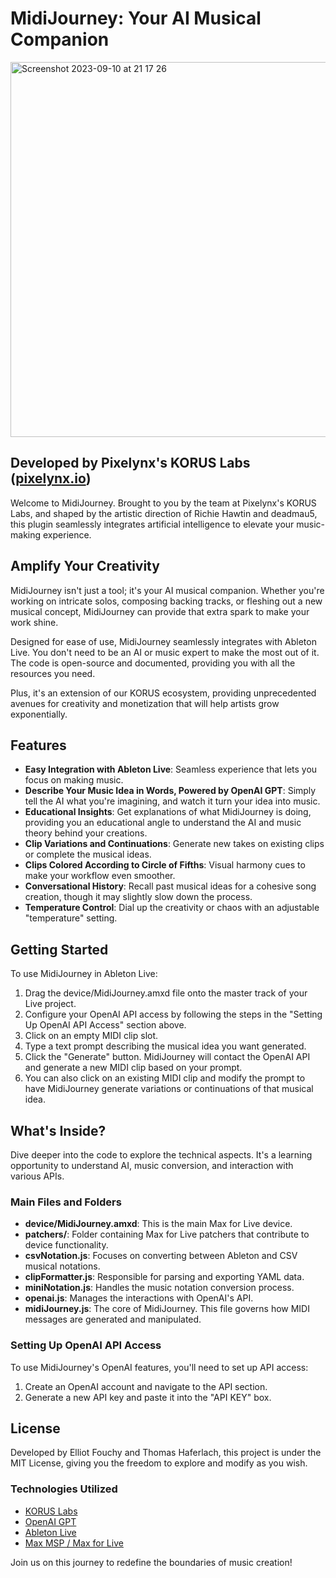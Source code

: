 # MidiJourney: Your AI Musical Companion

<img width="600" alt="Screenshot 2023-09-10 at 21 17 26" src="https://github.com/ElliotEtag/Midijourney/assets/5099901/d63b7e3a-d79f-4134-948d-3af4336e3326">

## Developed by Pixelynx's KORUS Labs ([pixelynx.io](https://pixelynx.io))

Welcome to MidiJourney. Brought to you by the team at Pixelynx's KORUS Labs, and shaped by the artistic direction of Richie Hawtin and deadmau5, this plugin seamlessly integrates artificial intelligence to elevate your music-making experience.

## Amplify Your Creativity

MidiJourney isn't just a tool; it's your AI musical companion. Whether you're working on intricate solos, composing backing tracks, or fleshing out a new musical concept, MidiJourney can provide that extra spark to make your work shine.

Designed for ease of use, MidiJourney seamlessly integrates with Ableton Live. You don't need to be an AI or music expert to make the most out of it. The code is open-source and documented, providing you with all the resources you need.

Plus, it's an extension of our KORUS ecosystem, providing unprecedented avenues for creativity and monetization that will help artists grow exponentially.

## Features

- **Easy Integration with Ableton Live**: Seamless experience that lets you focus on making music.
- **Describe Your Music Idea in Words, Powered by OpenAI GPT**: Simply tell the AI what you're imagining, and watch it turn your idea into music.
- **Educational Insights**: Get explanations of what MidiJourney is doing, providing you an educational angle to understand the AI and music theory behind your creations.
- **Clip Variations and Continuations**: Generate new takes on existing clips or complete the musical ideas.
- **Clips Colored According to Circle of Fifths**: Visual harmony cues to make your workflow even smoother.
- **Conversational History**: Recall past musical ideas for a cohesive song creation, though it may slightly slow down the process.
- **Temperature Control**: Dial up the creativity or chaos with an adjustable "temperature" setting.

## Getting Started

To use MidiJourney in Ableton Live:

1. Drag the device/MidiJourney.amxd file onto the master track of your Live project. 
2. Configure your OpenAI API access by following the steps in the "Setting Up OpenAI API Access" section above.
3. Click on an empty MIDI clip slot. 
4. Type a text prompt describing the musical idea you want generated.
5. Click the "Generate" button. MidiJourney will contact the OpenAI API and generate a new MIDI clip based on your prompt.
6. You can also click on an existing MIDI clip and modify the prompt to have MidiJourney generate variations or continuations of that musical idea.

## What's Inside?

Dive deeper into the code to explore the technical aspects. It's a learning opportunity to understand AI, music conversion, and interaction with various APIs.

### Main Files and Folders

- **device/MidiJourney.amxd**: This is the main Max for Live device.
- **patchers/**: Folder containing Max for Live patchers that contribute to device functionality.
- **csvNotation.js**: Focuses on converting between Ableton and CSV musical notations.
- **clipFormatter.js**: Responsible for parsing and exporting YAML data.
- **miniNotation.js**: Handles the music notation conversion process.
- **openai.js**: Manages the interactions with OpenAI's API.
- **midiJourney.js**: The core of MidiJourney. This file governs how MIDI messages are generated and manipulated.

### Setting Up OpenAI API Access

To use MidiJourney's OpenAI features, you'll need to set up API access:

1. Create an OpenAI account and navigate to the API section.
2. Generate a new API key and paste it into the "API KEY" box.

## License

Developed by Elliot Fouchy and Thomas Haferlach, this project is under the MIT License, giving you the freedom to explore and modify as you wish. 

### Technologies Utilized

- [KORUS Labs](https://korus.co/koruslabs)
- [OpenAI GPT](https://openai.com/research/gpt-3/)
- [Ableton Live](https://www.ableton.com/)
- [Max MSP / Max for Live](https://cycling74.com/products/max)

Join us on this journey to redefine the boundaries of music creation!
